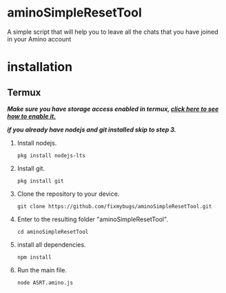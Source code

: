 # aminoSimpleResetTool
A simple script that will help you to leave all the chats that you have joined in your Amino account

# installation
## Termux
***Make sure you have storage access enabled in termux, [click here to see how to enable it.](https://wiki.termux.com/wiki/Termux-setup-storage)***
  
***if you already have nodejs and git installed skip to step 3.***

1. Install nodejs.

      ```pkg install nodejs-lts```
      
      
2. Install git.

      ```pkg install git``` 
      
3. Clone the repository to your device.

      ```git clone https://github.com/fixmybugs/aminoSimpleResetTool.git``` 

4. Enter to the resulting folder "aminoSimpleResetTool".

      ```cd aminoSimpleResetTool``` 
      
5. install all dependencies.

      ```npm install``` 
    
6. Run the main file.

      ```node ASRT.amino.js```
      


